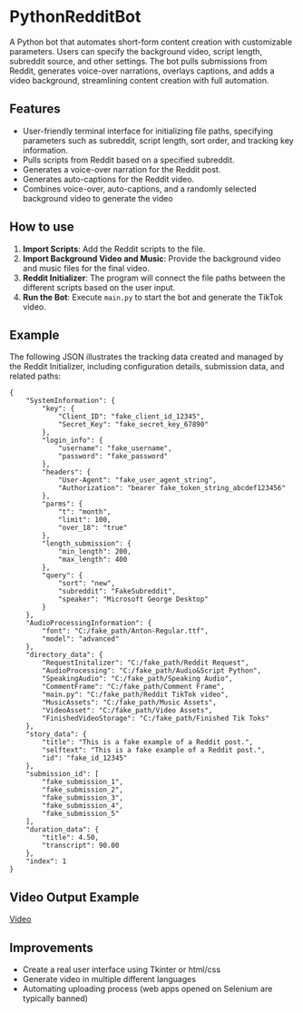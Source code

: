 # PythonRedditBot
A Python bot that automates short-form content creation with customizable parameters. Users can specify the background video, script length, subreddit source, and other settings. The bot pulls submissions from Reddit, generates voice-over narrations, overlays captions, and adds a video background, streamlining content creation with full automation.

## Features
- User-friendly terminal interface for initializing file paths, specifying parameters such as subreddit, script length, sort order, and tracking key information.
- Pulls scripts from Reddit based on a specified subreddit.
- Generates a voice-over narration for the Reddit post.
- Generates auto-captions for the Reddit video.
- Combines voice-over, auto-captions, and a randomly selected background video to generate the video

## How to use
1. **Import Scripts**: Add the Reddit scripts to the file.
2. **Import Background Video and Music**: Provide the background video and music files for the final video.
3. **Reddit Initializer**: The program will connect the file paths between the different scripts based on the user input.
4. **Run the Bot**: Execute `main.py` to start the bot and generate the TikTok video.

## Example

The following JSON illustrates the tracking data created and managed by the Reddit Initializer, including configuration details, submission data, and related paths:

```
{
    "SystemInformation": {
        "key": {
            "Client_ID": "fake_client_id_12345",
            "Secret_Key": "fake_secret_key_67890"
        },
        "login_info": {
            "username": "fake_username",
            "password": "fake_password"
        },
        "headers": {
            "User-Agent": "fake_user_agent_string",
            "Authorization": "bearer fake_token_string_abcdef123456"
        },
        "parms": {
            "t": "month",
            "limit": 100,
            "over_18": "true"
        },
        "length_submission": {
            "min_length": 200,
            "max_length": 400
        },
        "query": {
            "sort": "new",
            "subreddit": "FakeSubreddit",
            "speaker": "Microsoft George Desktop"
        }
    },
    "AudioProcessingInformation": {
        "font": "C:/fake_path/Anton-Regular.ttf",
        "model": "advanced"
    },
    "directory_data": {
        "RequestInitalizer": "C:/fake_path/Reddit Request",
        "AudioProcessing": "C:/fake_path/Audio&Script Python",
        "SpeakingAudio": "C:/fake_path/Speaking Audio",
        "CommentFrame": "C:/fake_path/Comment Frame",
        "main.py": "C:/fake_path/Reddit TikTok video",
        "MusicAssets": "C:/fake_path/Music Assets",
        "VideoAsset": "C:/fake_path/Video Assets",
        "FinishedVideoStorage": "C:/fake_path/Finished Tik Toks"
    },
    "story_data": {
        "title": "This is a fake example of a Reddit post.",
        "selftext": "This is a fake example of a Reddit post.",
        "id": "fake_id_12345"
    },
    "submission_id": [
        "fake_submission_1",
        "fake_submission_2",
        "fake_submission_3",
        "fake_submission_4",
        "fake_submission_5"
    ],
    "duration_data": {
        "title": 4.50,
        "transcript": 90.00
    },
    "index": 1
}
```
## Video Output Example
[Video](TikTokVid3.mp4)
## Improvements
- Create a real user interface using Tkinter or html/css
- Generate video in multiple different languages
- Automating uploading process (web apps opened on Selenium are typically banned)
